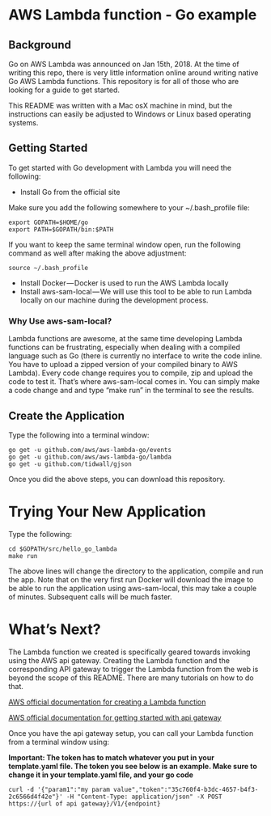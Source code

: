 # AWS Lambda function - Go example

## Background
Go on AWS Lambda was announced on Jan 15th, 2018. At the time of writing this repo, there is very little information online around writing native Go AWS Lambda functions. This repository is for all of those who are looking for a guide to get started.

This README was written with a Mac osX machine in mind, but the instructions can easily be adjusted to Windows or Linux based operating systems.
## Getting Started

To get started with Go development with Lambda you will need the following:

- Install Go from the official site 

Make sure you add the following somewhere to your ~/.bash_profile file:

```
export GOPATH=$HOME/go
export PATH=$GOPATH/bin:$PATH
```
If you want to keep the same terminal window open, run the following command as well after making the above adjustment:
``` 
source ~/.bash_profile 
``` 

- Install Docker — Docker is used to run the AWS Lambda locally
- Install aws-sam-local — We will use this tool to be able to run Lambda locally on our machine during the development process.

### Why Use aws-sam-local?
Lambda functions are awesome, at the same time developing Lambda functions can be frustrating, especially when dealing with a compiled language such as Go (there is currently no interface to write the code inline. You have to upload a zipped version of your compiled binary to AWS Lambda). Every code change requires you to compile, zip and upload the code to test it. That’s where aws-sam-local comes in. You can simply make a code change and and type “make run” in the terminal to see the results.

## Create the Application
Type the following into a terminal window:

```
go get -u github.com/aws/aws-lambda-go/events
go get -u github.com/aws/aws-lambda-go/lambda
go get -u github.com/tidwall/gjson 
```

Once you did the above steps, you can download this repository.

# Trying Your New Application
Type the following:

```
cd $GOPATH/src/hello_go_lambda
make run
```

The above lines will change the directory to the application, compile and run the app. Note that on the very first run Docker will download the image to be able to run the application using aws-sam-local, this may take a couple of minutes. Subsequent calls will be much faster.

# What’s Next?

The Lambda function we created is specifically geared towards invoking using the AWS api gateway.
Creating the Lambda function and the corresponding API gateway to trigger the Lambda function from the web is beyond the scope of this README. There are many tutorials on how to do that.

[AWS official documentation for creating a Lambda function](https://docs.aws.amazon.com/lambda/latest/dg/get-started-create-function.html)

[AWS official documentation for getting started with api gateway](https://docs.aws.amazon.com/apigateway/latest/developerguide/getting-started.html)

Once you have the api gateway setup, you can call your Lambda function from a terminal window using:

**Important: The token has to match whatever you put in your template.yaml file. The token you see below is an example. Make sure to change it in your template.yaml file, and your go code**

```
curl -d '{"param1":"my param value","token":"35c760f4-b3dc-4657-b4f3-2c6566d4f42e"}' -H "Content-Type: application/json" -X POST  https://{url of api gateway}/V1/{endpoint}
```
